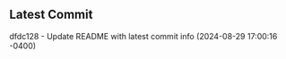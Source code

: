 
## Latest Commit
dfdc128 - Update README with latest commit info (2024-08-29 17:00:16 -0400) <Yunxi-Zhou>
